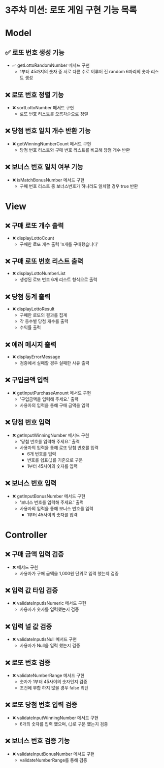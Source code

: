 # 3주차 미션: 로또 게임 구현 기능 목록

# Model

## ✅ 로또 번호 생성 기능

- ✅ getLottoRandomNumber 메서드 구현
    -  1부터 45까지의 숫자 중 서로 다른 수로 이루어 진 random 6자리의 숫자 리스트 생성

## ❌ 로또 번호 정렬 기능

- ❌ sortLottoNumber 메서드 구현
    -  로또 번호 리스트를 오름차순으로 정렬

## ❌ 당첨 번호 일치 개수 반환 기능

- ❌ getWinningNumberCount 메서드 구현
    -  당첨 번호 리스트와 구매 번호 리스트를 비교해 당첨 개수 반환

## ❌ 보너스 번호 일치 여부 기능

- ❌ isMatchBonusNumber 메서드 구현
    -  구매 번호 리스트 중 보너스번호가 하나라도 일치할 경우 true 반환

# View
## ❌ 구매 로또 개수 출력

- ❌ displayLottoCount
    -  구매한 로또 개수 출력 'n개를 구매했습니다'

## ❌ 구매 로또 번호 리스트 출력

- ❌ displayLottoNumberList
    -  생성된 로또 번호 6개 리스트 형식으로 출력

## ❌ 당첨 통계 출력

- ❌ displayLottoResult
    -  구매한 로또의 결과를 집계
    - 각 등수별 당첨 개수를 출력
    - 수익률 출력

## ❌ 에러 메시지 출력

- ❌ displayErrorMessage
    -  검증에서 실패할 경우 실패한 사유 출력

## ❌ 구입금액 입력

- ❌ getInputPurchaseAmount 메서드 구현
    - '구입금액을 입력해 주세요.' 출력
    - 사용자의 입력을 통해 구매 금액을 입력

## ❌ 당첨 번호 입력

- ❌ getInputWinningNumber 메서드 구현
    - '당첨 번호를 입력해 주세요.' 출력
    - 사용자의 입력을 통해 로또 당첨 번호를 입력
        - 6개 번호를 입력
        - 번호를 쉽표(,)를 기준으로 구분
        - 1부터 45사이의 숫자를 입력

## ❌ 보너스 번호 입력

- ❌ getInputBonusNumber 메서드 구현
    - '보너스 번호를 입력해 주세요.' 출력
    - 사용자의 입력을 통해 보너스 번호를 입력
        - 1부터 45사이의 숫자를 입력

# Controller

## ❌ 구매 금액 입력 검증

- ❌ 메서드 구현
    - 사용자가 구매 금액을 1,000원 단위로 입력 했는지 검증

## ❌ 입력 값 타입 검증

- ❌ validateInputIsNumeric 메서드 구현
    - 사용자가 숫자를 입력했는지 검증

## ❌ 입력 널 값 검증

- ❌ validateInputIsNull 메서드 구현
    - 사용자가 Null을 입력 했는지 검증

## ❌ 로또 번호 검증

- ❌ validateNumberRange 메서드 구현
    - 숫자가 1부터 45사이의 숫자인지 검증
    - 조건에 부합 하지 않을 경우 false 리턴

## ❌ 로또 당첨 번호 입력 검증

- ❌ validateInputWinningNumber 메서드 구현
    - 6개의 숫자를 입력 했으며, (,)로 구분 했는지 검증

## ❌ 보너스 번호 검증 기능

- ❌ validateInputBonusNumber 메서드 구현
    - validateNumberRange를 통해 검증